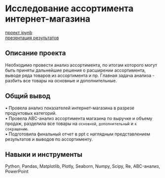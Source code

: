 # Исследование ассортимента интернет-магазина
[проект ipynb](https://github.com/marianella-b/Portfolio/blob/main/ecomm_assortment_study/ecomm_assortment_study_pf.ipynb)   
[презентация результатов](https://github.com/marianella-b/Portfolio/blob/main/ecomm_assortment_study/%D0%90%D0%BD%D0%B0%D0%BB%D0%B8%D0%B7%20%D0%B0%D1%81%D1%81%D0%BE%D1%80%D1%82%D0%B8%D0%BC%D0%B5%D0%BD%D1%82%D0%B0%20E-comm.pdf)
## Описание проекта
Необходимо провести анализ ассортимента, по итогам которого могут быть приняты дальнейшие решения о расширении асcортимента, выводе ряда товаров из ассортимента и пр. Главная задача анализа - разбить все товары на основные и дополнительные.
## Общий вывод
• Провела анализ показателей интернет-магазина в разрезе продуктовых категорий.  
• Провела ABC-анализ ассортимента магазина по выручке и объему продаж, разделила все товары на `основной`, `дополнительный` и `к сокращению`.   
• Подготовила финальный отчет в ppt с наглядным представлением результатов и выводов по ассортименту.  
## Навыки и инструменты
Python, Pandas, Matplotlib, Plotly, Seaborn, Numpy, Scipy, Re, ABC-анализ, PowerPoint

